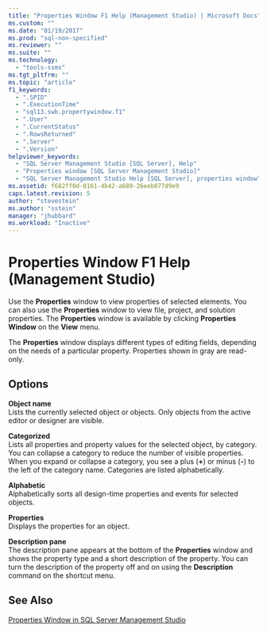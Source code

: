 ```yaml
---
title: "Properties Window F1 Help (Management Studio) | Microsoft Docs"
ms.custom: ""
ms.date: "01/19/2017"
ms.prod: "sql-non-specified"
ms.reviewer: ""
ms.suite: ""
ms.technology: 
  - "tools-ssms"
ms.tgt_pltfrm: ""
ms.topic: "article"
f1_keywords: 
  - ".SPID"
  - ".ExecutionTime"
  - "sql13.swb.propertywindow.f1"
  - ".User"
  - ".CurrentStatus"
  - ".RowsReturned"
  - ".Server"
  - ".Version"
helpviewer_keywords: 
  - "SQL Server Management Studio [SQL Server], Help"
  - "Properties window [SQL Server Management Studio]"
  - "SQL Server Management Studio Help [SQL Server], properties window"
ms.assetid: f682ff0d-0161-4b42-a689-26eeb077d9e9
caps.latest.revision: 5
author: "stevestein"
ms.author: "sstein"
manager: "jhubbard"
ms.workload: "Inactive"
---
```

# Properties Window F1 Help (Management Studio)
Use the **Properties** window to view properties of selected elements. You can also use the **Properties** window to view file, project, and solution properties. The **Properties** window is available by clicking **Properties Window** on the **View** menu.  
  
The **Properties** window displays different types of editing fields, depending on the needs of a particular property. Properties shown in gray are read-only.  
  
## Options  
**Object name**  
Lists the currently selected object or objects. Only objects from the active editor or designer are visible.  
  
**Categorized**  
Lists all properties and property values for the selected object, by category. You can collapse a category to reduce the number of visible properties. When you expand or collapse a category, you see a plus (**+**) or minus (**-**) to the left of the category name. Categories are listed alphabetically.  
  
**Alphabetic**  
Alphabetically sorts all design-time properties and events for selected objects.  
  
**Properties**  
Displays the properties for an object.  
  
**Description pane**  
The description pane appears at the bottom of the **Properties** window and shows the property type and a short description of the property. You can turn the description of the property off and on using the **Description** command on the shortcut menu.  
  
## See Also  
[Properties Window in SQL Server Management Studio](http://msdn.microsoft.com/en-us/903d4aca-f57c-43d9-a893-702eceaa7004)  
  
